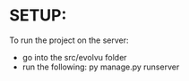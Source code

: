 # SETUP:
        
To run the project on the server:
- go into the src/evolvu folder
- run the following: py manage.py runserver
